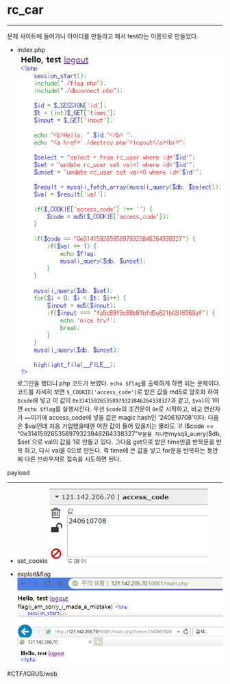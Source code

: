 # rc_car
- - - -
문제 사이트에 들어가니 아이디를 만들라고 해서 test라는 이름으로 만들었다.

* index.php
![](rc_car/source.PNG)
로그인을 했더니 php 코드가 보였다. `echo $flag`를 출력하게 하면 되는 문제이다.
코드를 자세히 보면 `$_COOKIE['access_code']`로 받은  값을 md5로 암호화 하여`$code`에 넣고 이 값이 `0e314159265358979323846264338327`과 같고, `$val`이 1이면 `echo $flag`를 실행시킨다.
우선 `$code`의 조건문이 `0e`로 시작하고, 비교 연산자가 `==`이기에  access_code에 넣을 값은 magic hash인 '240610708'이다. 다음은 $val인데 처음 가입했을때엔 어떤 값이 들어 있을지는 몰라도 `if ($code == "0e314159265358979323846264338327"` 부분을 지나면 `mysqli_auery($db, $set`으로 val의 값을 1로 만들고 있다. 그다음 get으로 받은 time만큼 반복문을 반복 하고, 다시 val을 0으로 만든다. 즉 time에 큰 값을 넣고 for문을 반복하는 동안에 다른 브라우저로 접속을 시도하면 된다.


payload
- - - -
* set_cookie
![](rc_car/cookie.PNG)

* exploit&flag
![](rc_car/%E1%84%8F%E1%85%A2%E1%86%B8%E1%84%8E%E1%85%A5.PNG)


#CTF/IGRUS/web